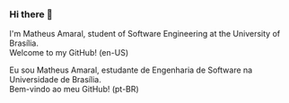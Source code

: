 ### Hi there 👋

I'm Matheus Amaral, student of Software Engineering at the University of Brasília.<br>
Welcome to my GitHub! (en-US)

Eu sou Matheus Amaral, estudante de Engenharia de Software na Universidade de Brasília.<br>
Bem-vindo ao meu GitHub! (pt-BR)


<!--
**Matheus-AM/Matheus-AM** is a ✨ _special_ ✨ repository because its `README.md` (this file) appears on your GitHub profile.

Here are some ideas to get you started:

- 🔭 I’m currently working on ...
- 🌱 I’m currently learning ...
- 👯 I’m looking to collaborate on ...
- 🤔 I’m looking for help with ...
- 💬 Ask me about ...
- 📫 How to reach me: ...
- 😄 Pronouns: ...
- ⚡ Fun fact: ...
-->
